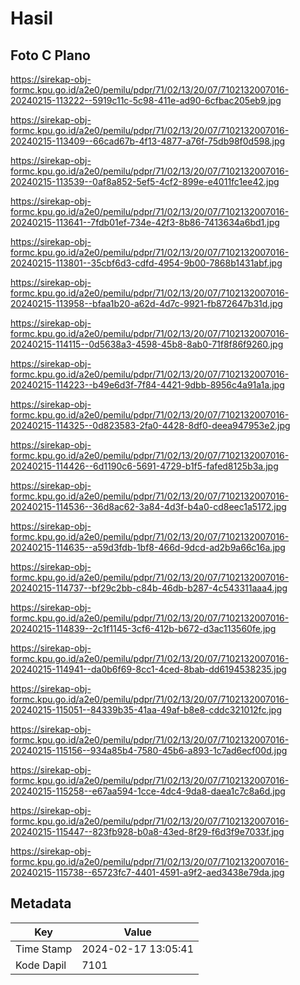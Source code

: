 # Hasil

## Foto C Plano

https://sirekap-obj-formc.kpu.go.id/a2e0/pemilu/pdpr/71/02/13/20/07/7102132007016-20240215-113222--5919c11c-5c98-411e-ad90-6cfbac205eb9.jpg

https://sirekap-obj-formc.kpu.go.id/a2e0/pemilu/pdpr/71/02/13/20/07/7102132007016-20240215-113409--66cad67b-4f13-4877-a76f-75db98f0d598.jpg

https://sirekap-obj-formc.kpu.go.id/a2e0/pemilu/pdpr/71/02/13/20/07/7102132007016-20240215-113539--0af8a852-5ef5-4cf2-899e-e4011fc1ee42.jpg

https://sirekap-obj-formc.kpu.go.id/a2e0/pemilu/pdpr/71/02/13/20/07/7102132007016-20240215-113641--7fdb01ef-734e-42f3-8b86-7413634a6bd1.jpg

https://sirekap-obj-formc.kpu.go.id/a2e0/pemilu/pdpr/71/02/13/20/07/7102132007016-20240215-113801--35cbf6d3-cdfd-4954-9b00-7868b1431abf.jpg

https://sirekap-obj-formc.kpu.go.id/a2e0/pemilu/pdpr/71/02/13/20/07/7102132007016-20240215-113958--bfaa1b20-a62d-4d7c-9921-fb872647b31d.jpg

https://sirekap-obj-formc.kpu.go.id/a2e0/pemilu/pdpr/71/02/13/20/07/7102132007016-20240215-114115--0d5638a3-4598-45b8-8ab0-71f8f86f9260.jpg

https://sirekap-obj-formc.kpu.go.id/a2e0/pemilu/pdpr/71/02/13/20/07/7102132007016-20240215-114223--b49e6d3f-7f84-4421-9dbb-8956c4a91a1a.jpg

https://sirekap-obj-formc.kpu.go.id/a2e0/pemilu/pdpr/71/02/13/20/07/7102132007016-20240215-114325--0d823583-2fa0-4428-8df0-deea947953e2.jpg

https://sirekap-obj-formc.kpu.go.id/a2e0/pemilu/pdpr/71/02/13/20/07/7102132007016-20240215-114426--6d1190c6-5691-4729-b1f5-fafed8125b3a.jpg

https://sirekap-obj-formc.kpu.go.id/a2e0/pemilu/pdpr/71/02/13/20/07/7102132007016-20240215-114536--36d8ac62-3a84-4d3f-b4a0-cd8eec1a5172.jpg

https://sirekap-obj-formc.kpu.go.id/a2e0/pemilu/pdpr/71/02/13/20/07/7102132007016-20240215-114635--a59d3fdb-1bf8-466d-9dcd-ad2b9a66c16a.jpg

https://sirekap-obj-formc.kpu.go.id/a2e0/pemilu/pdpr/71/02/13/20/07/7102132007016-20240215-114737--bf29c2bb-c84b-46db-b287-4c543311aaa4.jpg

https://sirekap-obj-formc.kpu.go.id/a2e0/pemilu/pdpr/71/02/13/20/07/7102132007016-20240215-114839--2c1f1145-3cf6-412b-b672-d3ac113560fe.jpg

https://sirekap-obj-formc.kpu.go.id/a2e0/pemilu/pdpr/71/02/13/20/07/7102132007016-20240215-114941--da0b6f69-8cc1-4ced-8bab-dd6194538235.jpg

https://sirekap-obj-formc.kpu.go.id/a2e0/pemilu/pdpr/71/02/13/20/07/7102132007016-20240215-115051--84339b35-41aa-49af-b8e8-cddc321012fc.jpg

https://sirekap-obj-formc.kpu.go.id/a2e0/pemilu/pdpr/71/02/13/20/07/7102132007016-20240215-115156--934a85b4-7580-45b6-a893-1c7ad6ecf00d.jpg

https://sirekap-obj-formc.kpu.go.id/a2e0/pemilu/pdpr/71/02/13/20/07/7102132007016-20240215-115258--e67aa594-1cce-4dc4-9da8-daea1c7c8a6d.jpg

https://sirekap-obj-formc.kpu.go.id/a2e0/pemilu/pdpr/71/02/13/20/07/7102132007016-20240215-115447--823fb928-b0a8-43ed-8f29-f6d3f9e7033f.jpg

https://sirekap-obj-formc.kpu.go.id/a2e0/pemilu/pdpr/71/02/13/20/07/7102132007016-20240215-115738--65723fc7-4401-4591-a9f2-aed3438e79da.jpg


## Metadata

| Key        | Value               |
| ---------- | ------------------- |
| Time Stamp | 2024-02-17 13:05:41 |
| Kode Dapil | 7101                |



